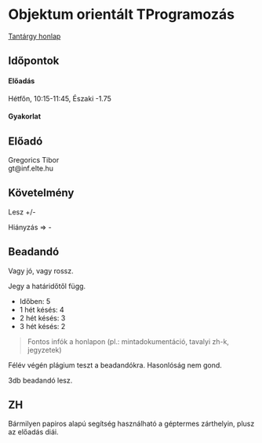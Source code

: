 # Objektum orientált TProgramozás

[Tantárgy honlap](https://people.inf.elte.hu/gt/oep)

## Időpontok

#### Előadás

Hétfőn, 10:15-11:45, Északi -1.75

#### Gyakorlat

## Előadó

Gregorics Tibor\
gt\@inf.elte.hu

## Követelmény

Lesz +/-

Hiányzás => -

## Beadandó

Vagy jó, vagy rossz. 

Jegy a határidőtől függ.
* Időben: 5
* 1 hét késés: 4
* 2 hét késés: 3
* 3 hét késés: 2

> Fontos infók a honlapon (pl.: mintadokumentáció, tavalyi zh-k, jegyzetek)

Félév végén plágium teszt a beadandókra. Hasonlóság nem gond.

3db beadandó lesz.

## ZH

Bármilyen papiros alapú segítség használható a géptermes zárthelyin, plusz az előadás diái.


